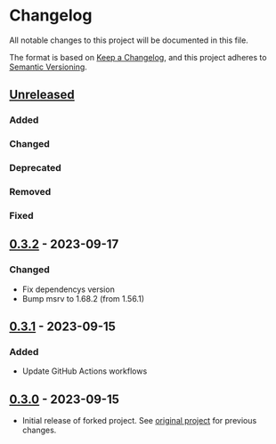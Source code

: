 <!-- 
Changelog file, to keep track of changes to the project.
-->

# Changelog

All notable changes to this project will be documented in this file.

The format is based on [Keep a Changelog], and this project adheres to [Semantic Versioning].

## [Unreleased]

### Added
<!-- This section is for new features and enhancements to existing features. -->
<!-- Format: `- {The feature or enhancement title}. ([#{PR number}]({PR link}))` -->

### Changed
<!-- This section is for changes in existing functionality. -->
<!-- Format: `- {The change title}. ([#{PR number}]({PR link}))` -->

### Deprecated
<!-- This section is for once-stable features removed in upcoming releases. -->
<!-- Format: `- {The deprecation title}. ([#{#PR number}]({PR link}))` -->

### Removed
<!-- This section is for deprecated features removed in this release. -->
<!-- Format: `- {The removal title}. ([#{PR number}]({PR link}))` -->

### Fixed
<!-- This section is for any bug fixes. -->
<!-- Format: `- {The bug which was fixed title}. ([#{PR number}]({PR link}))` -->

## [0.3.2] - 2023-09-17

### Changed
- Fix dependencys version
- Bump msrv to 1.68.2 (from 1.56.1)


## [0.3.1] - 2023-09-15

### Added
- Update GitHub Actions workflows

## [0.3.0] - 2023-09-15
- Initial release of forked project. See [original project](https://github.com/rhysd/tui-textarea) for previous changes.

[Keep a Changelog]: https://keepachangelog.com/en/1.0.0/
[Semantic Versioning]: https://semver.org/spec/v2.0.0.html

<!-- Versions and unreleased changes links -->

[Unreleased]: https://github.com/theawiteb/ratatui-textarea
[0.3.0]: https://github.com/TheAwiteb/ratatui-textarea/releases/tag/v0.3.0
[0.3.1]: https://github.com/TheAwiteb/ratatui-textarea/releases/tag/v0.3.1
[0.3.2]: https://github.com/TheAwiteb/ratatui-textarea/releases/tag/v0.3.2